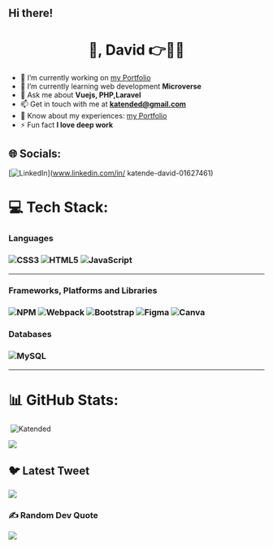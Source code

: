 ## Hi there!

<h1 align="center">👋, David 👉👨‍🏫</h1>

- 🔭 I’m currently working on [my Portfolio]([https://github.com/Katended])
- 🌱 I’m currently learning web development **Microverse**
- 💬 Ask me about **Vuejs, PHP,Laravel**
- 📫 Get in touch with me at **katended@gmail.com**
- 📄 Know about my experiences: [my Portfolio]([https://github.com/Katended])
- ⚡ Fun fact **I love deep work**

## 🌐 Socials:
[![LinkedIn](https://img.shields.io/badge/LinkedIn-%230077B5.svg?logo=linkedin&logoColor=white)](www.linkedin.com/in/
katende-david-01627461) 

# 💻 Tech Stack:

<h3>Languages<h3>
  
![CSS3](https://img.shields.io/badge/css3-%231572B6.svg?style=for-the-badge&logo=css3&logoColor=white)
![HTML5](https://img.shields.io/badge/java-%23ED8B00.svg?style=for-the-badge&logo=java&logoColor=white) 
![JavaScript](https://img.shields.io/badge/javascript-%23323330.svg?style=for-the-badge&logo=javascript&logoColor=%23F7DF1E)
<hr>

<h3>Frameworks, Platforms and Libraries<h3>
   
![NPM](https://img.shields.io/badge/NPM-%23000000.svg?style=for-the-badge&logo=npm&logoColor=white) 
![Webpack](https://img.shields.io/badge/heroku-%23430098.svg?style=for-the-badge&logo=heroku&logoColor=white)
![Bootstrap](https://img.shields.io/badge/bootstrap-%23563D7C.svg?style=for-the-badge&logo=bootstrap&logoColor=white) 
![Figma](https://img.shields.io/badge/figma-%23F24E1E.svg?style=for-the-badge&logo=figma&logoColor=white)
![Canva](https://img.shields.io/badge/Canva-%2300C4CC.svg?style=for-the-badge&logo=Canva&logoColor=white)
  
<h3>Databases<h3>

![MySQL](https://img.shields.io/badge/mysql-%2300f.svg?style=for-the-badge&logo=mysql&logoColor=white) 

<hr>
   
# 📊 GitHub Stats:

<p>&nbsp;<img align="center" src="https://github-readme-stats.vercel.app/api?username=Katended&show_icons=true&locale=en&theme=dark" alt="Katended" /></p>
   
![](https://github-readme-streak-stats.herokuapp.com/?user=Katended&theme=dark&hide_border=false)<br/>

   
   ## 🐦 Latest Tweet
[![](https://gtce.itsvg.in/api?username=Katended)](https://github.com/VishwaGauravIn/github-twitter-card-embed)

### ✍️ Random Dev Quote
![](https://quotes-github-readme.vercel.app/api?type=horizontal&theme=radical)
   
<!--
**Katended/Katended** is a ✨ _special_ ✨ repository because its `README.md` (this file) appears on your GitHub profile.

Here are some ideas to get you started:

- 🔭 I’m currently working on ...
- 🌱 I’m currently learning ...
- 👯 I’m looking to collaborate on ...
- 🤔 I’m looking for help with ...
- 💬 Ask me about ...
- 📫 How to reach me: ...
- 😄 Pronouns: ...
- ⚡ Fun fact: ...
-->
